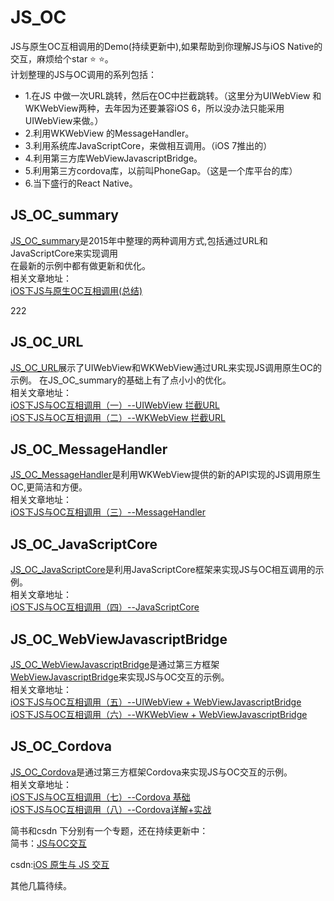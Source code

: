 # JS_OC
JS与原生OC互相调用的Demo(持续更新中),如果帮助到你理解JS与iOS Native的交互，麻烦给个star ⭐️ ⭐️。<br>
计划整理的JS与OC调用的系列包括：
* 1.在JS 中做一次URL跳转，然后在OC中拦截跳转。（这里分为UIWebView 和 WKWebView两种，去年因为还要兼容iOS 6，所以没办法只能采用UIWebView来做。）
* 2.利用WKWebView 的MessageHandler。
* 3.利用系统库JavaScriptCore，来做相互调用。（iOS 7推出的）
* 4.利用第三方库WebViewJavascriptBridge。
* 5.利用第三方cordova库，以前叫PhoneGap。（这是一个库平台的库）
* 6.当下盛行的React Native。

## JS_OC_summary
[JS_OC_summary](https://github.com/Haley-Wong/JS_OC/tree/master/JS_OC_summary)是2015年中整理的两种调用方式,包括通过URL和JavaScriptCore来实现调用<br>
在最新的示例中都有做更新和优化。<br>
相关文章地址：<br>
[iOS下JS与原生OC互相调用(总结)](http://www.jianshu.com/p/d19689e0ed83)



222

## JS_OC_URL
[JS_OC_URL](https://github.com/Haley-Wong/JS_OC/tree/master/JS_OC_URL)展示了UIWebView和WKWebView通过URL来实现JS调用原生OC的示例。
在JS_OC_summary的基础上有了点小小的优化。<br>
相关文章地址：<br>
[iOS下JS与OC互相调用（一）--UIWebView 拦截URL](http://www.jianshu.com/p/7151987f012d)<br>
[iOS下JS与OC互相调用（二）--WKWebView 拦截URL](http://www.jianshu.com/p/99c3af6894f4)

## JS_OC_MessageHandler
[JS_OC_MessageHandler](https://github.com/Haley-Wong/JS_OC/tree/master/JS_OC_MessageHandler)是利用WKWebView提供的新的API实现的JS调用原生OC,更简洁和方便。<br>
相关文章地址：<br>
[iOS下JS与OC互相调用（三）--MessageHandler](http://www.jianshu.com/p/433e59c5a9eb)

## JS_OC_JavaScriptCore
[JS_OC_JavaScriptCore](https://github.com/Haley-Wong/JS_OC/tree/master/JS_OC_JavaScriptCore)是利用JavaScriptCore框架来实现JS与OC相互调用的示例。<br>
相关文章地址：<br>
[iOS下JS与OC互相调用（四）--JavaScriptCore](http://www.jianshu.com/p/4db513ed2c1a)

## JS_OC_WebViewJavascriptBridge
[JS_OC_WebViewJavascriptBridge](https://github.com/Haley-Wong/JS_OC/tree/master/JS_OC_WebViewJavascriptBridge)是通过第三方框架[WebViewJavascriptBridge]()来实现JS与OC交互的示例。<br>
相关文章地址：<br>
[iOS下JS与OC互相调用（五）--UIWebView + WebViewJavascriptBridge](http://www.jianshu.com/p/2be213e3f673)<br>
[iOS下JS与OC互相调用（六）--WKWebView + WebViewJavascriptBridge](http://www.jianshu.com/p/e951af9e5e74)<br>

## JS_OC_Cordova
[JS_OC_Cordova](https://github.com/Haley-Wong/JS_OC/tree/master/JS_OC_Cordova)是通过第三方框架Cordova来实现JS与OC交互的示例。<br>
相关文章地址：<br>
[iOS下JS与OC互相调用（七）--Cordova 基础](http://www.jianshu.com/p/78e486b31953)<br>
[iOS下JS与OC互相调用（八）--Cordova详解+实战](http://www.jianshu.com/p/e74bc7abac8d)<br>

简书和csdn 下分别有一个专题，还在持续更新中：<br>
简书：[JS与OC交互](http://www.jianshu.com/notebooks/5513092/latest)

csdn:[iOS 原生与 JS 交互](http://blog.csdn.net/column/details/12696.html)


其他几篇待续。
